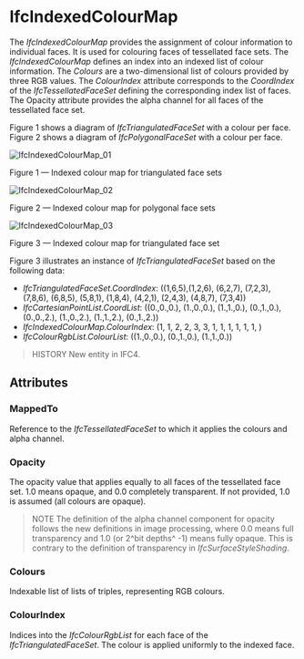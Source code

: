 # IfcIndexedColourMap

The _IfcIndexedColourMap_ provides the assignment of colour information to individual faces. It is used for colouring faces of tessellated face sets. The _IfcIndexedColourMap_ defines an index into an indexed list of colour information. The _Colours_ are a two-dimensional list of colours provided by three RGB values. The _ColourIndex_ attribute corresponds to the _CoordIndex_ of the _IfcTessellatedFaceSet_ defining the corresponding index list of faces. The Opacity attribute provides the alpha channel for all faces of the tessellated face set.<!-- end of definition -->

Figure 1 shows a diagram of _IfcTriangulatedFaceSet_ with a colour per face. Figure 2 shows a diagram of _IfcPolygonalFaceSet_ with a colour per face. 

![IfcIndexedColourMap_01](../../../../figures/ifcindexedcolourmap_triangulated.png)

Figure 1 — Indexed colour map for triangulated face sets

![IfcIndexedColourMap_02](../../../../figures/ifcindexedcolourmap_polygonal.png)

Figure 2 — Indexed colour map for polygonal face sets

![IfcIndexedColourMap_03](../../../../figures/ifcindexedcolourmap_example-01.png)

Figure 3 — Indexed colour map for triangulated face set

Figure 3 illustrates an instance of _IfcTriangulatedFaceSet_ based on the following data:

<ul><li><em>IfcTriangulatedFaceSet.CoordIndex</em>: ((1,6,5),(1,2,6), (6,2,7), (7,2,3), (7,8,6), (6,8,5), (5,8,1), (1,8,4), (4,2,1), (2,4,3), (4,8,7), (7,3,4))</li> <li><em>IfcCartesianPointList.CoordList</em>: ((0.,0.,0.), (1.,0.,0.), (1.,1.,0.), (0.,1.,0.), (0.,0.,2.), (1.,0.,2.), (1.,1.,2.), (0.,1.,2.))</li> <li><em>IfcIndexedColourMap.ColourIndex</em>: (1, 1, 2, 2, 3, 3, 1, 1, 1, 1, 1, 1, )</li> <li><em>IfcColourRgbList.ColourList</em>: ((1.,0.,0.), (0.,1.,0.), (1.,1.,0.))</li></ul>

> HISTORY  New entity in IFC4.

## Attributes

### MappedTo
Reference to the _IfcTessellatedFaceSet_ to which it applies the colours and alpha channel.

### Opacity
The opacity value that applies equally to all faces of the tessellated face set. 1.0 means opaque, and 0.0 completely transparent. If not provided, 1.0 is assumed (all colours are opaque).

> NOTE  The definition of the alpha channel component for opacity follows the new definitions in image processing, where 0.0 means full transparency and 1.0 (or 2^bit depths^ -1) means fully opaque. This is contrary to the definition of transparency in _IfcSurfaceStyleShading_.

### Colours
Indexable list of lists of triples, representing RGB colours.

### ColourIndex
Indices into the _IfcColourRgbList_ for each face of the _IfcTriangulatedFaceSet_. The colour is applied uniformly to the indexed face.
